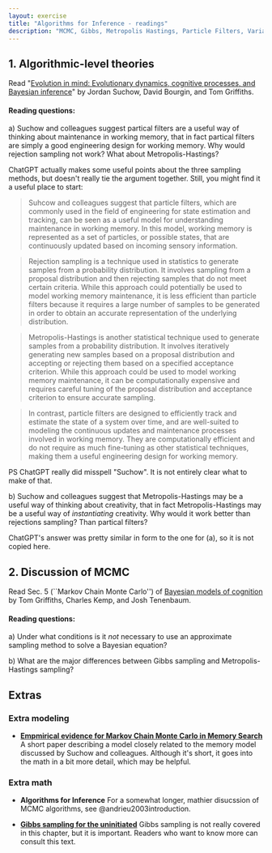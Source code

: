 ```yaml
---
layout: exercise
title: "Algorithms for Inference - readings"
description: "MCMC, Gibbs, Metropolis Hastings, Particle Filters, Variational Bayes" 
---
```


## 1. Algorithmic-level theories

Read "[Evolution in mind: Evolutionary dynamics, cognitive processes, and Bayesian inference](https://suchow.io/assets/docs/suchow2017tics.pdf)" by Jordan Suchow, David Bourgin, and Tom Griffiths. 

#### Reading questions:

a) Suchow and colleagues suggest partical filters are a useful way of thinking about maintenance in working memory, that in fact partical filters are simply a good engineering design for working memory. Why would rejection sampling not work? What about Metropolis-Hastings?

ChatGPT actually makes some useful points about the three sampling methods, but doesn't really tie the argument together. Still, you might find it a useful place to start:

> Suhcow and colleagues suggest that particle filters, which are commonly used in the field of engineering for state estimation and tracking, can be seen as a useful model for understanding maintenance in working memory. In this model, working memory is represented as a set of particles, or possible states, that are continuously updated based on incoming sensory information.

> Rejection sampling is a technique used in statistics to generate samples from a probability distribution. It involves sampling from a proposal distribution and then rejecting samples that do not meet certain criteria. While this approach could potentially be used to model working memory maintenance, it is less efficient than particle filters because it requires a large number of samples to be generated in order to obtain an accurate representation of the underlying distribution.

> Metropolis-Hastings is another statistical technique used to generate samples from a probability distribution. It involves iteratively generating new samples based on a proposal distribution and accepting or rejecting them based on a specified acceptance criterion. While this approach could be used to model working memory maintenance, it can be computationally expensive and requires careful tuning of the proposal distribution and acceptance criterion to ensure accurate sampling.

> In contrast, particle filters are designed to efficiently track and estimate the state of a system over time, and are well-suited to modeling the continuous updates and maintenance processes involved in working memory. They are computationally efficient and do not require as much fine-tuning as other statistical techniques, making them a useful engineering design for working memory.

PS ChatGPT really did misspell "Suchow". It is not entirely clear what to make of that.

b) Suchow and colleagues suggest that Metropolis-Hastings may be a useful way of thinking about creativity, that in fact Metropolis-Hastings may be a useful way of *instantiating* creativity. Why would it work better than rejections sampling? Than partical filters?

ChatGPT's answer was pretty similar in form to the one for (a), so it is not copied here. 

## 2. Discussion of MCMC

Read Sec. 5 (``Markov Chain Monte Carlo'') of [Bayesian models of cognition](https://kilthub.cmu.edu/articles/journal_contribution/Bayesian_models_of_cognition/6613682/1/files/12106358.pdf) by Tom Griffiths, Charles Kemp, and Josh Tenenbaum.

#### Reading questions:

a) Under what conditions is it *not* necessary to use an approximate sampling method to solve a Bayesian equation?

b) What are the major differences between Gibbs sampling and Metropolis-Hastings sampling? 


## Extras
### Extra modeling
* **[Empmirical evidence for Markov Chain Monte Carlo in Memory Search](https://escholarship.org/content/qt72r6n6cn/qt72r6n6cn.pdf)** A short paper describing a model closely related to the memory model discussed by Suchow and colleagues. Although it's short, it goes into the math in a bit more detail, which may be helpful.

### Extra math
* **Algorithms for Inference** For a somewhat longer, mathier disucssion of MCMC algorithms, see @andrieu2003introduction.

* **[Gibbs sampling for the uninitiated](http://users.umiacs.umd.edu/~resnik/pubs/LAMP-TR-153.pdf)** Gibbs sampling is not really covered in this chapter, but it is important. Readers who want to know more can consult this text.